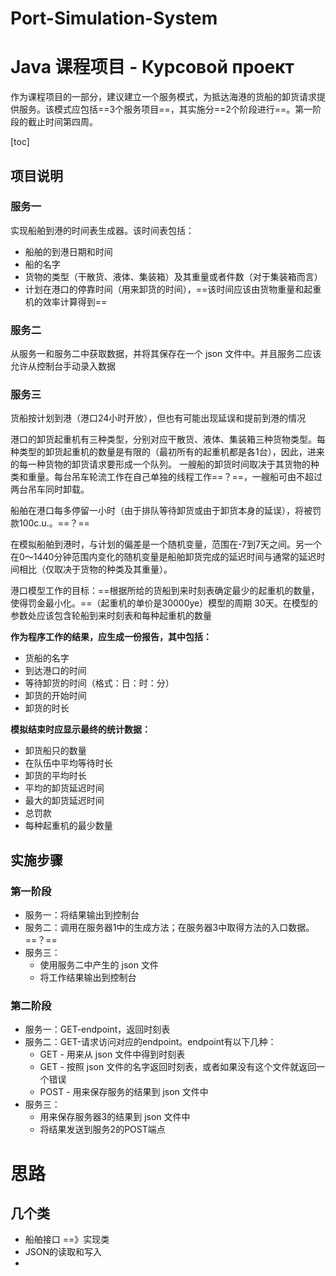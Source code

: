 # Port-Simulation-System

# Java 课程项目 - Курсовой проект

作为课程项目的一部分，建议建立一个服务模式，为抵达海港的货船的卸货请求提供服务。该模式应包括==3个服务项目==，其实施分==2个阶段进行==。第一阶段的截止时间第四周。



[toc]



## 项目说明

### 服务一

实现船舶到港的时间表生成器。该时间表包括：

- 船舶的到港日期和时间
- 船的名字
- 货物的类型（干散货、液体、集装箱）及其重量或者件数（对于集装箱而言）
- 计划在港口的停靠时间（用来卸货的时间），==该时间应该由货物重量和起重机的效率计算得到==



### 服务二

从服务一和服务二中获取数据，并将其保存在一个 json 文件中。并且服务二应该允许从控制台手动录入数据



### 服务三

货船按计划到港（港口24小时开放），但也有可能出现延误和提前到港的情况

港口的卸货起重机有三种类型，分别对应干散货、液体、集装箱三种货物类型。每种类型的卸货起重机的数量是有限的（最初所有的起重机都是各1台），因此，进来的每一种货物的卸货请求要形成一个队列。 一艘船的卸货时间取决于其货物的种类和重量。每台吊车轮流工作在自己单独的线程工作==？==，一艘船可由不超过两台吊车同时卸载。 

船舶在港口每多停留一小时（由于排队等待卸货或由于卸货本身的延误），将被罚款100c.u.。==？==

在模拟船舶到港时，与计划的偏差是一个随机变量，范围在-7到7天之间。另一个在0～1440分钟范围内变化的随机变量是船舶卸货完成的延迟时间与通常的延迟时间相比（仅取决于货物的种类及其重量）。

港口模型工作的目标：==根据所给的货船到来时刻表确定最少的起重机的数量，使得罚金最小化。==（起重机的单价是30000ye）模型的周期 30天。在模型的参数处应该包含轮船到来时刻表和每种起重机的数量

**作为程序工作的结果，应生成一份报告，其中包括：**

- 货船的名字
- 到达港口的时间
- 等待卸货的时间（格式：日：时：分）
- 卸货的开始时间
- 卸货的时长

**模拟结束时应显示最终的统计数据：**

- 卸货船只的数量
- 在队伍中平均等待时长
- 卸货的平均时长
- 平均的卸货延迟时间
- 最大的卸货延迟时间
- 总罚款
- 每种起重机的最少数量



## 实施步骤

### 第一阶段

- 服务一：将结果输出到控制台
- 服务二：调用在服务器1中的生成方法；在服务器3中取得方法的入口数据。==？==
- 服务三：
  - 使用服务二中产生的 json 文件
  - 将工作结果输出到控制台

### 第二阶段

- 服务一：GET-endpoint，返回时刻表
- 服务二：GET-请求访问对应的endpoint。endpoint有以下几种：
  - GET - 用来从 json 文件中得到时刻表
  - GET - 按照 json 文件的名字返回时刻表，或者如果没有这个文件就返回一个错误
  - POST - 用来保存服务的结果到 json 文件中
- 服务三：
  - 用来保存服务器3的结果到 json 文件中
  - 将结果发送到服务2的POST端点

# 思路

## 几个类

- 船舶接口 ==》实现类
- JSON的读取和写入
- 

